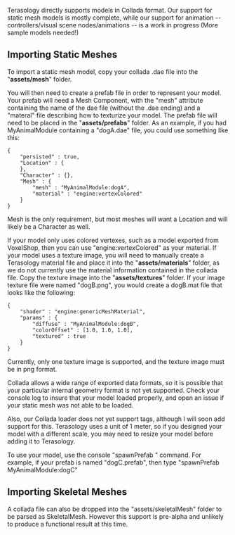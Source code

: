 Terasology directly supports models in Collada format.  Our support for static mesh models is mostly complete, while our support for animation -- controllers/visual scene nodes/animations -- is a work in progress (More sample models needed!)

## Importing Static Meshes
To import a static mesh model, copy your collada .dae file into the "**assets/mesh**" folder.

You will then need to create a prefab file in order to represent your model.  Your prefab will need a Mesh Component, with the "mesh" attribute containing the name of the dae file (without the .dae ending) and a "materal" file describing how to texturize your model.   The prefab file will need to be placed in the "**assets/prefabs**" folder.  As an example, if you had MyAnimalModule containing a "dogA.dae" file, you could use something like this:

```
{
    "persisted" : true,
    "Location" : {
    },
    "Character" : {},
    "Mesh" : {
        "mesh" : "MyAnimalModule:dogA",
        "material" : "engine:vertexColored"
    }
}
```

Mesh is the only requirement, but most meshes will want a Location and will likely be a Character as well.

If your model only uses colored vertexes, such as a model exported from VoxelShop, then you can use "engine:vertexColored" as your material.  If your model uses a texture image, you will need to manually create a Terasology material file and place it into the "**assets/materials**" folder, as we do not currently use the material information contained in the collada file.   Copy the texture image into the "**assets/textures**" folder.   If your image texture file were named "dogB.png", you would create a dogB.mat file that looks like the following:

```
{
    "shader" : "engine:genericMeshMaterial",
    "params" : {
        "diffuse" : "MyAnimalModule:dogB",
        "colorOffset" : [1.0, 1.0, 1.0],
        "textured" : true
    }
}
```

Currently, only one texture image is supported, and the texture image must be in png format.

Collada allows a wide range of exported data formats, so it is possible that your particular internal geometry format is not yet supported.  Check your console log to insure that your model loaded properly, and open an issue if your static mesh was not able to be loaded.

Also, our Collada loader does not yet support <asset><unit> tags, although I will soon add support for this.   Terasology uses a unit of 1 meter, so if you designed your model with a different scale, you may need to resize your model before adding it to Terasology.

To use your model, use the console "spawnPrefab <prefab-name>" command.   For example, if your prefab is named "dogC.prefab", then type "spawnPrefab MyAnimalModule:dogC"

## Importing Skeletal Meshes
A collada file can also be dropped into the "assets/skeletalMesh" folder to be parsed as SkeletalMesh.  However this support is pre-alpha and unlikely to produce a functional result at this time.


